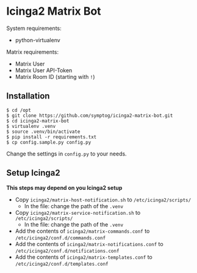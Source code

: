 # Icinga2 Matrix Bot

System requirements:

  * python-virtualenv

Matrix requirements:

  * Matrix User
  * Matrix User API-Token
  * Matrix Room ID (starting with `!`)

## Installation

```
$ cd /opt 
$ git clone https://github.com/symptog/icinga2-matrix-bot.git
$ cd icinga2-matrix-bot
$ virtualenv .venv
$ source .venv/bin/activate
$ pip install -r requirements.txt
$ cp config.sample.py config.py
```

Change the settings in `config.py` to your needs.

## Setup Icinga2

**This steps may depend on you Icinga2 setup**

  * Copy `icinga2/matrix-host-notification.sh` to `/etc/icinga2/scripts/`
    * In the file: change the path of the `.venv`
  * Copy `icinga2/matrix-service-notification.sh` to `/etc/icinga2/scripts/`
    * In the file: change the path of the `.venv`
  * Add the contents of `icinga2/matrix-commands.conf` to `/etc/icinga2/conf.d/commands.conf`
  * Add the contents of `icinga2/matrix-notifications.conf` to `/etc/icinga2/conf.d/notifications.conf`
  * Add the contents of `icinga2/matrix-templates.conf` to `/etc/icinga2/conf.d/templates.conf`


